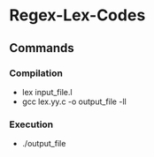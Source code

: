 # Regex-Lex-Codes

## Commands

### Compilation

- lex input_file.l
- gcc lex.yy.c -o output_file -ll


### Execution

- ./output_file
